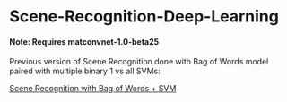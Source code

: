 # Scene-Recognition-Deep-Learning
#### Note: Requires matconvnet-1.0-beta25

Previous version of Scene Recognition done with Bag of Words model paired with multiple binary 1 vs all SVMs:

[Scene Recognition with Bag of Words + SVM](https://github.com/aayush-k/Scene-Recognition-BoWs)

